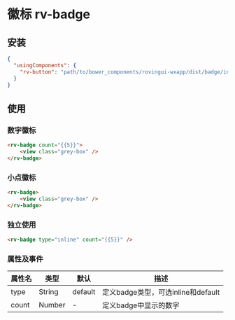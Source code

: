 # 徽标 rv-badge
## 安装
```json
{
  "usingComponents": {
    "rv-button": "path/to/bower_components/rovingui-wxapp/dist/badge/index"
  }
}
```

## 使用
### 数字徽标
```html
<rv-badge count="{{5}}">
    <view class="grey-box" />
</rv-badge>
```
### 小点徽标
```html
<rv-badge>
    <view class="grey-box" />
</rv-badge>
```
### 独立使用
```html
<rv-badge type="inline" count="{{5}}" />
```

### 属性及事件

| 属性名 | 类型   | 默认    | 描述                               |
| ------ | ------ | ------- | ---------------------------------- |
| type   | String | default | 定义badge类型，可选inline和default |
| count  | Number | -       | 定义badge中显示的数字              |